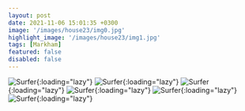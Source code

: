 ```yaml
---
layout: post
date: 2021-11-06 15:01:35 +0300
image: '/images/house23/img0.jpg'
highlight_image: '/images/house23/img1.jpg'
tags: [Markham]
featured: false
disabled: false
---
```


![Surfer]({{site.baseurl}}/images/house23/img3.jpg){:loading="lazy"}
![Surfer]({{site.baseurl}}/images/house23/img4.jpg){:loading="lazy"}
![Surfer]({{site.baseurl}}/images/house23/img5.jpg){:loading="lazy"}
![Surfer]({{site.baseurl}}/images/house23/img6.jpg){:loading="lazy"}
![Surfer]({{site.baseurl}}/images/house23/img7.jpg){:loading="lazy"}
![Surfer]({{site.baseurl}}/images/house23/img8.jpg){:loading="lazy"} 